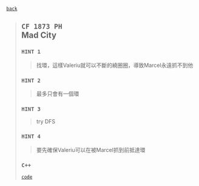 <link id="style_css" rel="stylesheet" type="text/css" href="/OJ_ans/style.css">

[`back`](../)

> ## `CF 1873 PH`<br>Mad City
> 
> ### `HINT 1`
> > <span class="ET01 hide">找環，這樣Valeriu就可以不斷的繞圈圈，導致Marcel永遠抓不到他</span>
> > 
> 
> ### `HINT 2`
> > <span class="ET01 hide">最多只會有一個環</span>
> > 
> 
> ### `HINT 3`
> > <span class="ET01 hide">try DFS</span>
> > 
> 
> ### `HINT 4`
> > <span class="ET01 hide">要先確保Valeriu可以在被Marcel抓到前抵達環</span>
> > 
> 
> ### `C++`
> [`code`](../#cf-1873-phmad-city)